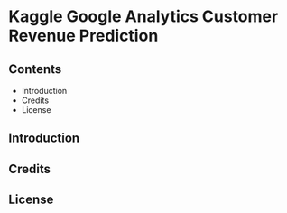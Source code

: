 # Kaggle Google Analytics Customer Revenue Prediction

## Contents
- Introduction
- Credits
- License

## Introduction

## Credits

## License

